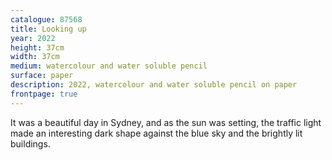 ```yaml
---
catalogue: 87568
title: Looking up
year: 2022
height: 37cm
width: 37cm
medium: watercolour and water soluble pencil
surface: paper
description: 2022, watercolour and water soluble pencil on paper
frontpage: true
---
```

It was a beautiful day in Sydney, and as the sun was setting, the traffic light made an interesting dark shape against the blue sky and the brightly lit buildings.
